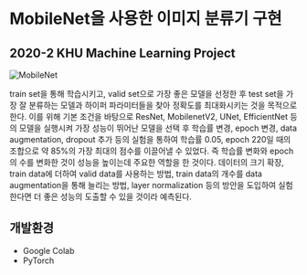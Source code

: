 # MobileNet을 사용한 이미지 분류기 구현

## 2020-2 KHU Machine Learning Project

![MobileNet](https://user-images.githubusercontent.com/64248143/145080764-9494f138-b6b1-415f-874d-2ee029fccf01.JPG)

train set을 통해 학습시키고, valid set으로 가장 좋은 모델을 선정한 후 test set을 가장 잘 분류하는 모델과 하이퍼 파라미터들을 찾아 정확도를 최대화시키는 것을 목적으로 한다.
이를 위해 기본 조건을 바탕으로 ResNet, MobilenetV2, UNet, EfficientNet 등의 모델을 실행시켜 가장 성능이 뛰어난 모델을 선택 후 학습률 변경, epoch 변경, data augmentation, dropout 추가 등의 실험을 통하여 학습률 0.05, epoch 220일 때의 조합으로 약 85%의 가장 최대의 점수를 이끌어낼 수 있었다. 즉 학습률 변화와 epoch의 수를 변화한 것이 성능을 높이는데 주요한 역할을 한 것이다.
데이터의 크기 확장, train data에 더하여 valid data를 사용하는 방법, train data의 개수를 data augmentation을 통해 늘리는 방법, layer normalization 등의 방안을 도입하여 실험한다면 더 좋은 성능의 도출할 수 있을 것이라 예측된다.

## 개발환경

- Google Colab
- PyTorch
